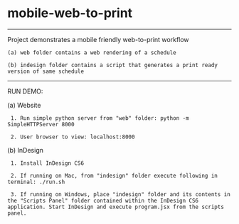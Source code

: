 # mobile-web-to-print

---------------

Project demonstrates a mobile friendly web-to-print workflow 

	(a) web folder contains a web rendering of a schedule

	(b) indesign folder contains a script that generates a print ready version of same schedule

---------------

RUN DEMO:

(a) Website

	 1. Run simple python server from "web" folder: python -m SimpleHTTPServer 8000

	 2. User browser to view: localhost:8000

(b) InDesign

	 1. Install InDesign CS6

	 2. If running on Mac, from "indesign" folder execute following in terminal: ./run.sh

	 3. If running on Windows, place "indesign" folder and its contents in the "Scripts Panel" folder contained within the InDesign CS6 application. Start InDesign and execute program.jsx from the scripts panel.  